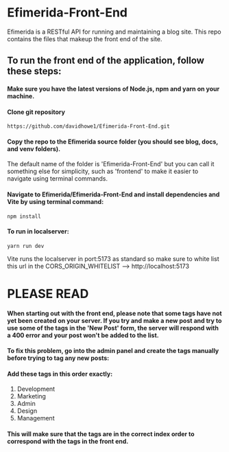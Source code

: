 # Efimerida-Front-End
Efimerida is a RESTful API for running and maintaining a blog site. This repo contains the files that makeup the front end of the site.

## To run the front end of the application, follow these steps:

#### Make sure you have the latest versions of Node.js, npm and yarn on your machine.

#### Clone git repository
```
https://github.com/davidhowe1/Efimerida-Front-End.git
```
#### Copy the repo to the Efimerida source folder (you should see blog, docs, and venv folders). 
The default name of the folder is 'Efimerida-Front-End' but you can call it something else for simplicity, such as 'frontend' to make it easier to navigate using terminal commands.

#### Navigate to Efimerida/Efimerida-Front-End and install dependencies and Vite by using terminal command:
```
npm install
```
#### To run in localserver:
```
yarn run dev
```
Vite runs the localserver in port:5173 as standard so make sure to white list this url in the CORS_ORIGIN_WHITELIST --> http://localhost:5173 

# PLEASE READ
#### When starting out with the front end, please note that some tags have not yet been created on your server. If you try and make a new post and try to use some of the tags in the 'New Post' form, the server will respond with a 400 error and your post won't be added to the list.
#### To fix this problem, go into the admin panel and create the tags manually before trying to tag any new posts:

#### Add these tags in this order exactly:
  1. Development
  2. Marketing
  3. Admin
  4. Design
  5. Management

#### This will make sure that the tags are in the correct index order to correspond with the tags in the front end.
